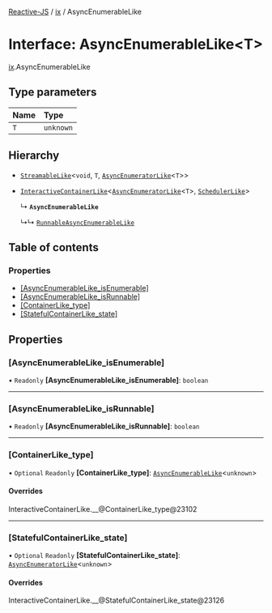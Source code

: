 [Reactive-JS](../README.md) / [ix](../modules/ix.md) / AsyncEnumerableLike

# Interface: AsyncEnumerableLike<T\>

[ix](../modules/ix.md).AsyncEnumerableLike

## Type parameters

| Name | Type |
| :------ | :------ |
| `T` | `unknown` |

## Hierarchy

- [`StreamableLike`](streaming.StreamableLike.md)<`void`, `T`, [`AsyncEnumeratorLike`](ix.AsyncEnumeratorLike.md)<`T`\>\>

- [`InteractiveContainerLike`](ix.InteractiveContainerLike.md)<[`AsyncEnumeratorLike`](ix.AsyncEnumeratorLike.md)<`T`\>, [`SchedulerLike`](scheduling.SchedulerLike.md)\>

  ↳ **`AsyncEnumerableLike`**

  ↳↳ [`RunnableAsyncEnumerableLike`](ix.RunnableAsyncEnumerableLike.md)

## Table of contents

### Properties

- [[AsyncEnumerableLike\_isEnumerable]](ix.AsyncEnumerableLike.md#[asyncenumerablelike_isenumerable])
- [[AsyncEnumerableLike\_isRunnable]](ix.AsyncEnumerableLike.md#[asyncenumerablelike_isrunnable])
- [[ContainerLike\_type]](ix.AsyncEnumerableLike.md#[containerlike_type])
- [[StatefulContainerLike\_state]](ix.AsyncEnumerableLike.md#[statefulcontainerlike_state])

## Properties

### [AsyncEnumerableLike\_isEnumerable]

• `Readonly` **[AsyncEnumerableLike\_isEnumerable]**: `boolean`

___

### [AsyncEnumerableLike\_isRunnable]

• `Readonly` **[AsyncEnumerableLike\_isRunnable]**: `boolean`

___

### [ContainerLike\_type]

• `Optional` `Readonly` **[ContainerLike\_type]**: [`AsyncEnumerableLike`](ix.AsyncEnumerableLike.md)<`unknown`\>

#### Overrides

InteractiveContainerLike.\_\_@ContainerLike\_type@23102

___

### [StatefulContainerLike\_state]

• `Optional` `Readonly` **[StatefulContainerLike\_state]**: [`AsyncEnumeratorLike`](ix.AsyncEnumeratorLike.md)<`unknown`\>

#### Overrides

InteractiveContainerLike.\_\_@StatefulContainerLike\_state@23126
